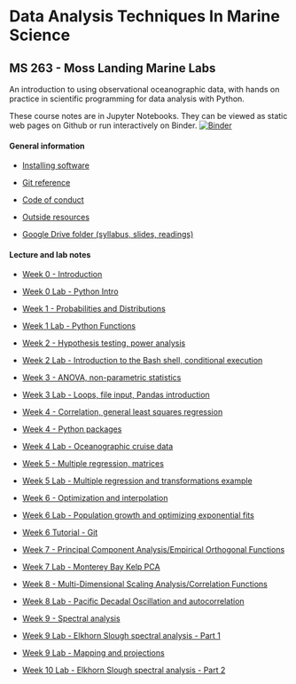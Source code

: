 # Data Analysis Techniques In Marine Science

## MS 263 - Moss Landing Marine Labs

An introduction to using observational oceanographic data, with hands on practice in scientific programming for data analysis with Python.

These course notes are in Jupyter Notebooks. They can be viewed as static web pages on Github or run interactively on Binder.
[![Binder](https://mybinder.org/badge_logo.svg)](https://mybinder.org/v2/gh/mlmldata2019/course-notes/master)

#### General information

* [Installing software](software-installation)

* [Git reference](git-reference)

* [Code of conduct](code-of-conduct.md)

* [Outside resources](resources.md)

* [Google Drive folder (syllabus, slides, readings)](http://goo.gl/X33iwj)

#### Lecture and lab notes

* [Week 0 - Introduction](week00-introduction.ipynb)

* [Week 0 Lab - Python Intro](week00b-python-intro.ipynb)

* [Week 1 - Probabilities and Distributions](week01-probability-and-distributions.ipynb)

* [Week 1 Lab - Python Functions](week01b-python-functions.ipynb)

* [Week 2 - Hypothesis testing, power analysis](week02a-hypothesis-power.ipynb)

* [Week 2 Lab - Introduction to the Bash shell, conditional execution](week02b-bash-conditional-execution.ipynb)

* [Week 3 - ANOVA, non-parametric statistics](week03a-anova-nonparam.ipynb)

* [Week 3 Lab - Loops, file input, Pandas introduction](week03b-loops-fileinput.ipynb)

* [Week 4 - Correlation, general least squares regression](week04-corr-regress-least-squares.ipynb)

* [Week 4 - Python packages](week04b-python-packages.ipynb)

* [Week 4 Lab - Oceanographic cruise data](week04b-cruise-data-analysis.ipynb)


* [Week 5 - Multiple regression, matrices](week05a-multiple-regression-matrices.ipynb)

* [Week 5 Lab - Multiple regression and transformations example](week05b-mult-regression-example.ipynb)

* [Week 6 - Optimization and interpolation](week06a-optimization-interpolation.ipynb)

* [Week 6 Lab - Population growth and optimizing exponential fits](week06b-us-population-example.ipynb)

* [Week 6 Tutorial - Git](week06c-git-tutorial.ipynb)

* [Week 7 - Principal Component Analysis/Empirical Orthogonal Functions](week07a-PCA-EOF.ipynb)

* [Week 7 Lab - Monterey Bay Kelp PCA](week07b-montereybay-kelp-pca.ipynb)

* [Week 8 - Multi-Dimensional Scaling Analysis/Correlation Functions](week08a-MDS-cross_auto_correlation.ipynb)

* [Week 8 Lab - Pacific Decadal Oscillation and autocorrelation](week08b_correlation_function_pdo.ipynb)


* [Week 9 - Spectral analysis](week09a_spectral_analysis.ipynb)

* [Week 9 Lab - Elkhorn Slough spectral analysis - Part 1](week09b_lobo_spectral.ipynb)

* [Week 9 Lab - Mapping and projections](week09c_mapping_intro.ipynb)

* [Week 10 Lab - Elkhorn Slough spectral analysis - Part 2](week10b_lobo_spectral_part2.ipynb)

<!--

* [Week 12 - Convolution, filtering and image analysis](week12_filtering_image_analysis.ipynb)

* [Week 13 - Modeling introduction, NPZ ecosystem model](week13_Modeling_and_NPZmodel.ipynb) -->
